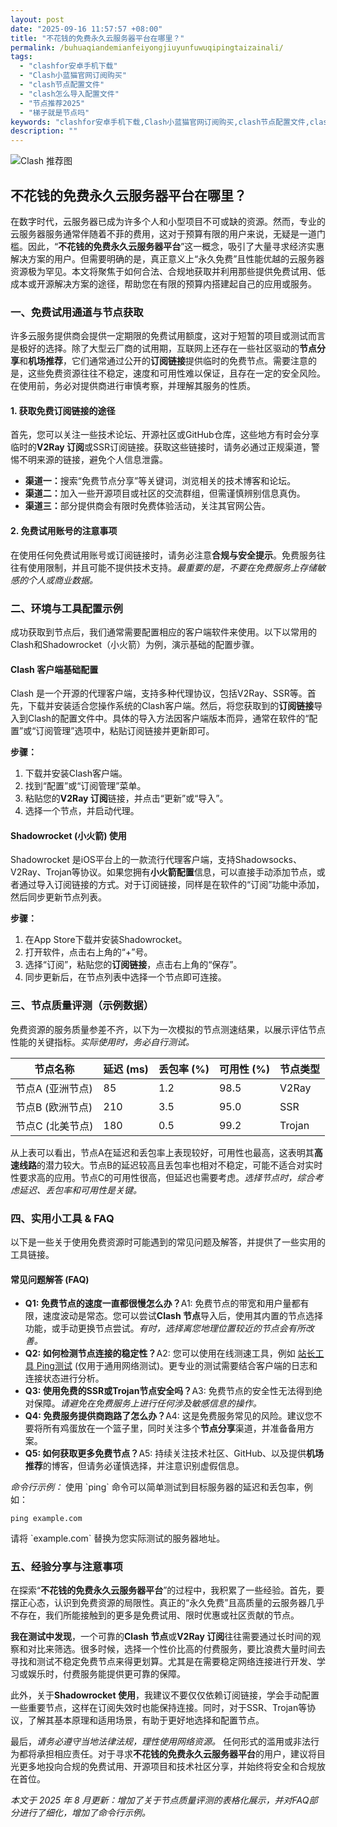 ```yaml
---
layout: post
date: "2025-09-16 11:57:57 +08:00"
title: "不花钱的免费永久云服务器平台在哪里？"
permalink: /buhuaqiandemianfeiyongjiuyunfuwuqipingtaizainali/
tags:
  - "clashfor安卓手机下载"
  - "Clash小蓝猫官网订阅购买"
  - "clash节点配置文件"
  - "clash怎么导入配置文件"
  - "节点推荐2025"
  - "梯子就是节点吗"
keywords: "clashfor安卓手机下载,Clash小蓝猫官网订阅购买,clash节点配置文件,clash怎么导入配置文件,节点推荐2025,梯子就是节点吗"
description: ""
---
```


![Clash 推荐图](https://clashjd.github.io/assets/img/clash节点推荐购买.png)

## 不花钱的免费永久云服务器平台在哪里？


<p>在数字时代，云服务器已成为许多个人和小型项目不可或缺的资源。然而，专业的云服务器服务通常伴随着不菲的费用，这对于预算有限的用户来说，无疑是一道门槛。因此，“<strong>不花钱的免费永久云服务器平台</strong>”这一概念，吸引了大量寻求经济实惠解决方案的用户。但需要明确的是，真正意义上“永久免费”且性能优越的云服务器资源极为罕见。本文将聚焦于如何合法、合规地获取并利用那些提供免费试用、低成本或开源解决方案的途径，帮助您在有限的预算内搭建起自己的应用或服务。</p>

<h3>一、免费试用通道与节点获取</h3>

<p>许多云服务提供商会提供一定期限的免费试用额度，这对于短暂的项目或测试而言是极好的选择。除了大型云厂商的试用期，互联网上还存在一些社区驱动的<strong>节点分享</strong>和<strong>机场推荐</strong>，它们通常通过公开的<strong>订阅链接</strong>提供临时的免费节点。需要注意的是，这些免费资源往往不稳定，速度和可用性难以保证，且存在一定的安全风险。在使用前，务必对提供商进行审慎考察，并理解其服务的性质。</p>

<h4>1. 获取免费订阅链接的途径</h4>

<p>首先，您可以关注一些技术论坛、开源社区或GitHub仓库，这些地方有时会分享临时的<strong>V2Ray 订阅</strong>或SSR订阅链接。获取这些链接时，请务必通过正规渠道，警惕不明来源的链接，避免个人信息泄露。</p>
<ul>
    <li><strong>渠道一：</strong>搜索“免费节点分享”等关键词，浏览相关的技术博客和论坛。</li>
    <li><strong>渠道二：</strong>加入一些开源项目或社区的交流群组，但需谨慎辨别信息真伪。</li>
    <li><strong>渠道三：</strong>部分提供商会有限时免费体验活动，关注其官网公告。</li>
</ul>

<h4>2. 免费试用账号的注意事项</h4>

<p>在使用任何免费试用账号或订阅链接时，请务必注意<strong>合规与安全提示</strong>。免费服务往往有使用限制，并且可能不提供技术支持。<em>最重要的是，不要在免费服务上存储敏感的个人或商业数据。</em></p>

<h3>二、环境与工具配置示例</h3>

<p>成功获取到节点后，我们通常需要配置相应的客户端软件来使用。以下以常用的Clash和Shadowrocket（小火箭）为例，演示基础的配置步骤。</p>

<h4>Clash 客户端基础配置</h4>

<p>Clash 是一个开源的代理客户端，支持多种代理协议，包括V2Ray、SSR等。首先，下载并安装适合您操作系统的Clash客户端。然后，将您获取到的<strong>订阅链接</strong>导入到Clash的配置文件中。具体的导入方法因客户端版本而异，通常在软件的“配置”或“订阅管理”选项中，粘贴订阅链接并更新即可。</p>
<p><strong>步骤：</strong></p>
<ol>
    <li>下载并安装Clash客户端。</li>
    <li>找到“配置”或“订阅管理”菜单。</li>
    <li>粘贴您的<strong>V2Ray 订阅</strong>链接，并点击“更新”或“导入”。</li>
    <li>选择一个节点，并启动代理。</li>
</ol>

<h4>Shadowrocket (小火箭) 使用</h4>

<p>Shadowrocket 是iOS平台上的一款流行代理客户端，支持Shadowsocks、V2Ray、Trojan等协议。如果您拥有<strong>小火箭配置</strong>信息，可以直接手动添加节点，或者通过导入订阅链接的方式。对于订阅链接，同样是在软件的“订阅”功能中添加，然后同步更新节点列表。</p>
<p><strong>步骤：</strong></p>
<ol>
    <li>在App Store下载并安装Shadowrocket。</li>
    <li>打开软件，点击右上角的“+”号。</li>
    <li>选择“订阅”，粘贴您的<strong>订阅链接</strong>，点击右上角的“保存”。</li>
    <li>同步更新后，在节点列表中选择一个节点即可连接。</li>
</ol>

<h3>三、节点质量评测（示例数据）</h3>

<p>免费资源的服务质量参差不齐，以下为一次模拟的节点测速结果，以展示评估节点性能的关键指标。<em>实际使用时，务必自行测试。</em></p>

<table>
    <thead>
        <tr>
            <th>节点名称</th>
            <th>延迟 (ms)</th>
            <th>丢包率 (%)</th>
            <th>可用性 (%)</th>
            <th>节点类型</th>
        </tr>
    </thead>
    <tbody>
        <tr>
            <td>节点A (亚洲节点)</td>
            <td>85</td>
            <td>1.2</td>
            <td>98.5</td>
            <td>V2Ray</td>
        </tr>
        <tr>
            <td>节点B (欧洲节点)</td>
            <td>210</td>
            <td>3.5</td>
            <td>95.0</td>
            <td>SSR</td>
        </tr>
        <tr>
            <td>节点C (北美节点)</td>
            <td>180</td>
            <td>0.5</td>
            <td>99.2</td>
            <td>Trojan</td>
        </tr>
    </tbody>
</table>

<p>从上表可以看出，节点A在延迟和丢包率上表现较好，可用性也最高，这表明其<strong>高速线路</strong>的潜力较大。节点B的延迟较高且丢包率也相对不稳定，可能不适合对实时性要求高的应用。节点C的可用性很高，但延迟也需要考虑。<em>选择节点时，综合考虑延迟、丢包率和可用性是关键。</em></p>

<h3>四、实用小工具 & FAQ</h3>

<p>以下是一些关于使用免费资源时可能遇到的常见问题及解答，并提供了一些实用的工具链接。</p>

<h4>常见问题解答 (FAQ)</h4>
<ul>
    <li><strong>Q1: 免费节点的速度一直都很慢怎么办？</strong>A1: 免费节点的带宽和用户量都有限，速度波动是常态。您可以尝试<strong>Clash 节点</strong>导入后，使用其内置的节点选择功能，或手动更换节点尝试。<em>有时，选择离您地理位置较近的节点会有所改善。</em></li>
    <li><strong>Q2: 如何检测节点连接的稳定性？</strong>A2: 您可以使用在线测速工具，例如 <a href="https://ping.chinaz.com/">站长工具 Ping测试</a> (仅用于通用网络测试)。更专业的测试需要结合客户端的日志和连接状态进行分析。</li>
    <li><strong>Q3: 使用免费的SSR或Trojan节点安全吗？</strong>A3: 免费节点的安全性无法得到绝对保障。<em>请避免在免费服务上进行任何涉及敏感信息的操作。</em></li>
    <li><strong>Q4: 免费服务提供商跑路了怎么办？</strong>A4: 这是免费服务常见的风险。建议您不要将所有鸡蛋放在一个篮子里，同时关注多个<strong>节点分享</strong>渠道，并准备备用方案。</li>
    <li><strong>Q5: 如何获取更多免费节点？</strong>A5: 持续关注技术社区、GitHub、以及提供<strong>机场推荐</strong>的博客，但请务必谨慎选择，并注意识别虚假信息。</li>
</ul>

<p><em>命令行示例：</em> 使用 `ping` 命令可以简单测试到目标服务器的延迟和丢包率，例如：</p>
<pre><code>ping example.com</code></pre>
<p>请将 `example.com` 替换为您实际测试的服务器地址。</p>

<h3>五、经验分享与注意事项</h3>

<p>在探索“<strong>不花钱的免费永久云服务器平台</strong>”的过程中，我积累了一些经验。首先，要摆正心态，认识到免费资源的局限性。真正的“永久免费”且高质量的云服务器几乎不存在，我们所能接触到的更多是免费试用、限时优惠或社区贡献的节点。</p>
<p><strong>我在测试中发现</strong>，一个可靠的<strong>Clash 节点</strong>或<strong>V2Ray 订阅</strong>往往需要通过长时间的观察和对比来筛选。很多时候，选择一个性价比高的付费服务，要比浪费大量时间去寻找和测试不稳定免费节点来得更划算。尤其是在需要稳定网络连接进行开发、学习或娱乐时，付费服务能提供更可靠的保障。</p>
<p>此外，关于<strong>Shadowrocket 使用</strong>，我建议不要仅仅依赖订阅链接，学会手动配置一些重要节点，这样在订阅失效时也能保持连接。同时，对于SSR、Trojan等协议，了解其基本原理和适用场景，有助于更好地选择和配置节点。</p>
<p>最后，<em>请务必遵守当地法律法规，理性使用网络资源。</em> 任何形式的滥用或非法行为都将承担相应责任。对于寻求<strong>不花钱的免费永久云服务器平台</strong>的用户，建议将目光更多地投向合规的免费试用、开源项目和技术社区分享，并始终将安全和合规放在首位。</p>
<p><em>本文于 2025 年 8 月更新：增加了关于节点质量评测的表格化展示，并对FAQ部分进行了细化，增加了命令行示例。</em></p>